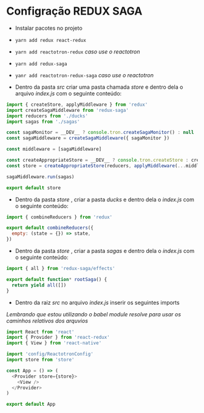 # Configração REDUX SAGA

* Instalar pacotes no projeto

* `yarn add redux react-redux`
* `yarn add reactotron-redux` _caso use o reactotron_
* `yarn add redux-saga`
* `yanr add reactotron-redux-saga` _caso use o reactotron_

* Dentro da pasta _src_ criar uma pasta chamada _store_ e dentro dela o arquivo _index.js_ com o seguinte conteúdo:

```js
import { createStore, applyMiddleware } from 'redux'
import createSagaMiddleware from 'redux-saga'
import reducers from './ducks'
import sagas from './sagas'

const sagaMonitor = __DEV__ ? console.tron.createSagaMonitor() : null
const sagaMiddleware = createSagaMiddleware({ sagaMonitor })

const middleware = [sagaMiddleware]

const createAppropriateStore = __DEV__ ? console.tron.createStore : createStore
const store = createAppropriateStore(reducers, applyMiddleware(...middleware))

sagaMiddleware.run(sagas)

export default store

```

* Dentro da pasta _store_ , criar a pasta _ducks_ e dentro dela o _index.js_ com o seguinte conteúdo:

```js
import { combineReducers } from 'redux'

export default combineReducers({
  empty: (state = {}) => state,
})

```

* Dentro da pasta _store_ , criar a pasta _sagas_ e dentro dela o _index.js_ com o seguinte conteúdo:

```js
import { all } from 'redux-saga/effects'

export default function* rootSaga() {
  return yield all([])
}

```

* Dentro da raiz _src_ no arquivo _index.js_ inserir os seguintes imports

_Lembrando que estou utilizando o babel module resolve para usar os caminhos relativos dos arquvios_

```js
import React from 'react'
import { Provider } from 'react-redux'
import { View } from 'react-native'

import 'config/ReactotronConfig'
import store from 'store'

const App = () => (
  <Provider store={store}>
    <View />
  </Provider>
)

export default App

```



